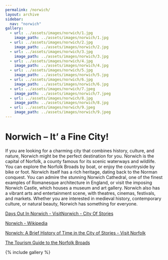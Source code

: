 ```yaml
---
permalink: /norwich/
layout: archive
sidebar:
  nav: "norwich"
gallery:
  - url: ../assets/images/norwich/1.jpg
    image_path: ../assets/images/norwich/1.jpg
  - url: ../assets/images/norwich/2.jpg
    image_path: ../assets/images/norwich/2.jpg
  - url: ../assets/images/norwich/3.jpg
    image_path: ../assets/images/norwich/3.jpg
  - url: ../assets/images/norwich/4.jpg
    image_path: ../assets/images/norwich/4.jpg
  - url: ../assets/images/norwich/5.jpg
    image_path: ../assets/images/norwich/5.jpg
  - url: ../assets/images/norwich/6.jpg
    image_path: ../assets/images/norwich/6.jpg
  - url: ../assets/images/norwich/7.jpeg
    image_path: ../assets/images/norwich/7.jpeg
  - url: ../assets/images/norwich/8.jpg
    image_path: ../assets/images/norwich/8.jpg
  - url: ../assets/images/norwich/9.jpeg
    image_path: ../assets/images/norwich/9.jpeg
---
```

# Norwich – It’ a Fine City!

If you are looking for a charming city that combines history, culture, and nature, Norwich might be the perfect destination for you. Norwich is the capital of Norfolk, a county famous for its scenic waterways and wildlife. You can explore the Norfolk Broads by boat, or enjoy the countryside by bike or foot. Norwich itself has a rich heritage, dating back to the Norman conquest. You can admire the stunning Norwich Cathedral, one of the finest examples of Romanesque architecture in England, or visit the imposing Norwich Castle, which houses a museum and art gallery. Norwich also has a vibrant arts and entertainment scene, with theatres, cinemas, festivals, and markets. Whether you are interested in medieval history, contemporary culture, or natural beauty, Norwich has something for everyone.

[Days Out In Norwich - VisitNorwich - City Of Stories](https://www.visitnorwich.co.uk/)

[Norwich - Wikipedia](https://en.wikipedia.org/wiki/Norwich#:~:text=Norwich%20(/%20%CB%88%20n%20%C9%92r%20%C9%AA%20d%CA%92,-%C9%AA%20t%CA%83%20/%20%E2%93%98))

[Norwich: A Brief History of Time in the City of Stories - Visit Norfolk](https://www.visitnorfolk.co.uk/post/norwich-a-brief-history-of-time-in-the-city-of-stories#:~:text=Norwich%20is%20the%20only%20city%20in%20an%20English%20National%20Park,)

[The Tourism Guide to the Norfolk Broads](https://www.norfolkbroads.com/)

{% include gallery %}

